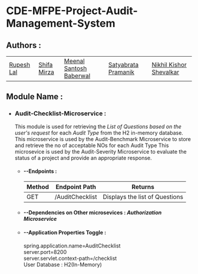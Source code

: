 # CDE-MFPE-Project-Audit-Management-System

## Authors :

<table>
  <tr>
      <td>
        <a href="https://github.com/RupeshLal">Rupesh Lal</a>
        </td>
      <td>
        <a href="https://github.com/mirzashifa">Shifa Mirza</a>
        </td>
      <td>
        <a href="https://github.com/meenalbaberwal">Meenal Santosh Baberwal</a>
        </td>
      <td>
        <a href="https://github.com/raaniji72">Satyabrata Pramanik</a>
        </td>
      <td>
        <a href="https://github.com/nikhil312000">Nikhil Kishor Shevalkar</a>
        </td>
    </tr>
</table>

## Module Name :

* ### Audit-Checklist-Microservice :
  This module is used for retrieving the *List of Questions based on the user's request* for each *Audit Type* from the H2 in-memory database.
  This microservice is used by the Audit-Benchmark Microservice to store and retrieve the no of acceptable NOs for each Audit Type
  This microsevice is used by the Audit-Severity Microservice to evaluate the status of a project and provide an appropriate response.

  * #### --Endpoints : 
    <table>
        <thead>
            <th>Method</th>
            <th>Endpoint Path</th>
            <th>Returns</th>
        </thead>
        <tbody>
            <tr>
                <td>GET</td>
                <td>/AuditChecklist</td>
                <td>Displays the list of Questions</td>
            </tr>
        </tbody>
    </table>

  * #### --Dependencies on Other microsevices : *Authorization Microservice*

  * #### --Application Properties Toggle :<br/>
      spring.application.name=AuditChecklist<br/>
      server.port=8200<br/>
      server.servlet.context-path=/checklist<br/>
      User Database : H2(In-Memory)<br/>
